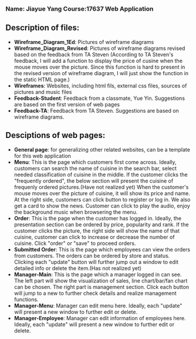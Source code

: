 ### Name: Jiayue Yang Course:17637 Web Application
## Description of files:
- **Wireframe_Diagram_1Ed**: Pictures of wireframe diagrams
- **Wireframe_Diagram_Revised**: Pictures of wireframe diagrams revised based on the feedback from TA Steven
   (According to TA Steven's feedback, I will add a function to display 
the price of cusine when the mouse moves over the picture. Since this
function is hard to present in the revised version of wireframe diagram,
I will just show the function in the static HTML page.)
- **Wireframes**: Websites, including html fils, external css files, sources of pictures and music files
- **Feedback-Student**: Feedback from a classmate, Yue Yin. Suggestions are based on the first version of web pages
 - **Feedback-TA**: Feedback from TA Steven. Suggestions are based on wireframe diagrams.

## Desciptions of web pages:
- **General page**: for generalizing other related websites, can be a template for this web application
- **Menu**: This is the page which customers first come across. Ideally, customers can search the name of cuisine in the search bar, select needed classification of cuisine in the middle. If the customer clicks the "frequently ordered", the below section will present the cuisine of frequenly ordered pictures.(Have not realized yet) When the customer's mouse moves over the picture of cuisine, it will show its price and name. At the right side, customers can click button to register or log in. We also get a card to show the news. Customer can click to play the audio, enjoy the background music when browsering the menu.
- **Order**: This is the page when the customer has logged in. Ideally, the presentation section can be ordered by price, popularity and rank. If the customer clicks the picture, the right side will show the name of that cuisine, customer can click to increase or decrease the number of cuisine. Click "order" or "save" to proceed orders.
- **Submitted Order**: This is the page which employees can view the orders from customers. The orders can be ordered by store and status. Clicking each "update" button will further jump out a window to edit detailed info or delete the item.(Has not realized yet)
- **Manager-Main**: This is the page which a manager logged in can see. The left part will show the visualization of sales, line chart/bar/fan chart can be chosen. The right part is management section. Click each button will jump to a new to further check details and realize management functions. 
- **Manager-Menu**: Manager can edit menu here. Ideally, each "update" will present a new window to further edit or delete.
- **Manager-Employee**: Manager can edit information of employees here. Ideally, each "update" will present a new window to further edit or delete. 



